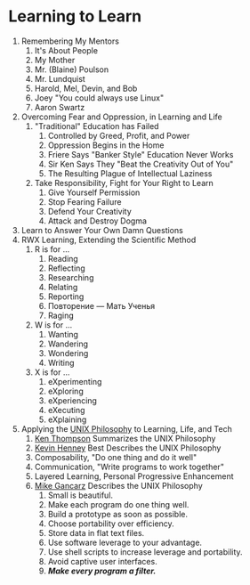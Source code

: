 # Learning to Learn

1. Remembering My Mentors
   1. It's About People
   1. My Mother
   1. Mr. (Blaine) Poulson
   1. Mr. Lundquist 
   1. Harold, Mel, Devin, and Bob
   1. Joey "You could always use Linux"
   1. Aaron Swartz 
1. Overcoming Fear and Oppression, in Learning and Life
   1. "Traditional" Education has Failed
       1. Controlled by Greed, Profit, and Power
       1. Oppression Begins in the Home
       1. Friere Says "Banker Style" Education Never Works
       1. Sir Ken Says They "Beat the Creativity Out of You"
       1. The Resulting Plague of Intellectual Laziness
   1. Take Responsibility, Fight for Your Right to Learn
      1. Give Yourself Permission
      1. Stop Fearing Failure
      1. Defend Your Creativity
      1. Attack and Destroy Dogma
1. Learn to Answer Your Own Damn Questions
1. RWX Learning, Extending the Scientific Method
   1. R is for ...
      1. Reading
      1. Reflecting
      1. Researching
      1. Relating
      1. Reporting
      1. Повторение — Мать Ученья
      1. Raging
   1. W is for ...
      1. Wanting
      1. Wandering
      1. Wondering
      1. Writing
   1. X is for ...
      1. eXperimenting
      1. eXploring
      1. eXperiencing
      1. eXecuting
      1. eXplaining
1. Applying the [UNIX Philosophy] to Learning, Life, and Tech
   1. [Ken Thompson] Summarizes the UNIX Philosophy
   1. [Kevin Henney] Best Describes the UNIX Philosophy
   1. Composability, "Do one thing and do it well"
   1. Communication, "Write programs to work together"
   1. Layered Learning, Personal Progressive Enhancement
   1. [Mike Gancarz] Describes the UNIX Philosophy
      1. Small is beautiful.
      1. Make each program do one thing well.
      1. Build a prototype as soon as possible.
      1. Choose portability over efficiency.
      1. Store data in flat text files.
      1. Use software leverage to your advantage.
      1. Use shell scripts to increase leverage and portability.
      1. Avoid captive user interfaces.
      1. ***Make every program a filter.***

[Ken Thompson]: <https://youtu.be/tc4ROCJYbm0?t=329>
[Unix Philosophy]: <https://en.wikipedia.org/wiki/Unix_philosophy>
[Kevin Henney]: <https://youtu.be/KjgvffBlWAg?t=1488>
[Mike Gancarz]: <https://en.wikipedia.org/wiki/Unix_philosophy#Mike_Gancarz:_The_UNIX_Philosophy>
